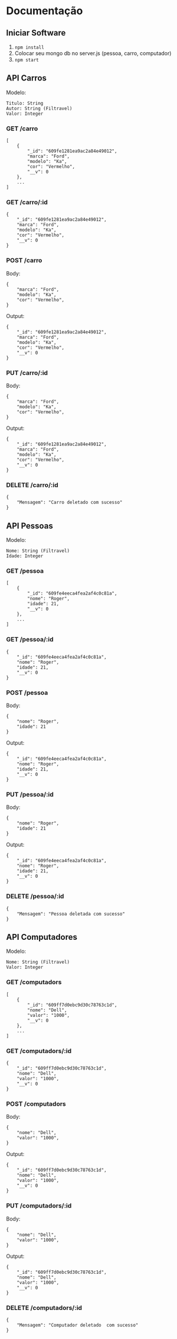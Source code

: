 # Documentação

## Iniciar Software


1. `npm install`
2. Colocar seu mongo db no server.js (pessoa, carro, computador)
3. `npm start`


## API Carros

Modelo:
```
Titulo: String
Autor: String (Filtravel)
Valor: Integer
```

### GET /carro
```
[
    {
        "_id": "609fe1281ea9ac2a84e49012",
        "marca": "Ford",
        "modelo": "Ka",
        "cor": "Vermelho",
        "__v": 0
    },
    ...
]
```

### GET /carro/:id
```
{
    "_id": "609fe1281ea9ac2a84e49012",
    "marca": "Ford",
    "modelo": "Ka",
    "cor": "Vermelho",
    "__v": 0
}
```

### POST /carro
Body:
```
{
    "marca": "Ford",
    "modelo": "Ka",
    "cor": "Vermelho",
}
```

Output:
```
{
    "_id": "609fe1281ea9ac2a84e49012",
    "marca": "Ford",
    "modelo": "Ka",
    "cor": "Vermelho",
    "__v": 0
}
```

### PUT /carro/:id
Body:
```
{
    "marca": "Ford",
    "modelo": "Ka",
    "cor": "Vermelho",
}
```

Output:
```
{
    "_id": "609fe1281ea9ac2a84e49012",
    "marca": "Ford",
    "modelo": "Ka",
    "cor": "Vermelho",
    "__v": 0
}
```

### DELETE /carro/:id
```
{
    "Mensagem": "Carro deletado com sucesso"
}
```


## API Pessoas

Modelo:
```
Nome: String (Filtravel)
Idade: Integer
```

### GET /pessoa
```
[
    {
        "_id": "609fe4eeca4fea2af4c0c81a",
        "nome": "Roger",
        "idade": 21,
        "__v": 0
    },
    ...
]
```

### GET /pessoa/:id
```
{
    "_id": "609fe4eeca4fea2af4c0c81a",
    "nome": "Roger",
    "idade": 21,
    "__v": 0
}
```

### POST /pessoa
Body:
```
{
    "nome": "Roger",
    "idade": 21
}
```

Output:
```
{
    "_id": "609fe4eeca4fea2af4c0c81a",
    "nome": "Roger",
    "idade": 21,
    "__v": 0
}
```

### PUT /pessoa/:id
Body:
```
{
    "nome": "Roger",
    "idade": 21
}
```

Output:
```
{
    "_id": "609fe4eeca4fea2af4c0c81a",
    "nome": "Roger",
    "idade": 21,
    "__v": 0
}
```

### DELETE /pessoa/:id
```
{
    "Mensagem": "Pessoa deletada com sucesso"
}
```

## API Computadores

Modelo:
```
Nome: String (Filtravel)
Valor: Integer 
```

### GET /computadors
```
[
    {
        "_id": "609ff7d0ebc9d30c78763c1d",
        "nome": "Dell",
        "valor": "1000",
        "__v": 0
    },
    ...
]
```

### GET /computadors/:id
```
{
    "_id": "609ff7d0ebc9d30c78763c1d",
    "nome": "Dell",
    "valor": "1000",
    "__v": 0
}
```

### POST /computadors
Body:
```
{
    "nome": "Dell",
    "valor": "1000",
}
```

Output:
```
{
    "_id": "609ff7d0ebc9d30c78763c1d",
    "nome": "Dell",
    "valor": "1000",
    "__v": 0
}
```

### PUT /computadors/:id
Body:
```
{
    "nome": "Dell",
    "valor": "1000",
}
```

Output:
```
{
    "_id": "609ff7d0ebc9d30c78763c1d",
    "nome": "Dell",
    "valor": "1000",
    "__v": 0
}
```

### DELETE /computadors/:id
```
{
    "Mensagem": "Computador deletado  com sucesso"
}
```